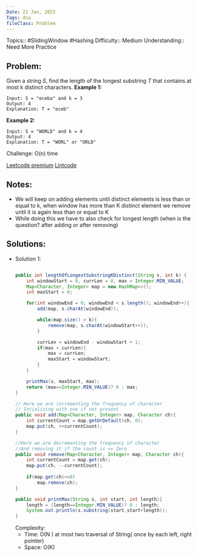```yaml
---
Date: 21 Jan, 2023
Tags: dsa
fileClass: Problem
---
```

Topics:: #SlidingWindow #Hashing
Difficulty:: Medium
Understanding:: Need More Practice

## Problem: 
Given a string _S_, find the length of the longest substring _T_ that contains at most k distinct characters.
**Example 1:**
```
Input: S = "eceba" and k = 3
Output: 4
Explanation: T = "eceb"
```

**Example 2:**
```
Input: S = "WORLD" and k = 4
Output: 4
Explanation: T = "WORL" or "ORLD"
```

Challenge: O(n) time

[Leetcode premium](https://leetcode.com/problems/longest-substring-with-at-most-k-distinct-characters/) [Lintcode](https://www.lintcode.com/problem/386/)

## Notes: 
- We will keep on adding elements until distinct elements is less than or equal to k, when window has more than K distinct element we remove until it is again less than or equal to K
- While doing this we have to also check for longest length (when is the question? after adding or after removing)

## Solutions: 
- Solution 1: 
	```java
	
	public int lengthOfLongestSubstringKDistinct(String s, int k) {
		int windowStart = 0, currLen = 0, max = Integer.MIN_VALUE;
        Map<Character, Integer> map = new HashMap<>();
        int maxStart = 0;

        for(int windowEnd = 0; windowEnd < s.length(); windowEnd++){
            add(map, s.charAt(windowEnd));

            while(map.size() > k){
                remove(map, s.charAt(windowStart++));
            }

            currLen = windowEnd - windowStart + 1;
            if(max < currLen){
                max = currLen;
                maxStart = windowStart;
            }
        }

        printMax(s, maxStart, max);
        return (max==Integer.MIN_VALUE)? 0 : max;
	}

	// Here we are incrementing the frequency of character
	// Intializing with one if not present
	public void add(Map<Character, Integer> map, Character ch){
		int currentCount = map.getOrDefault(ch, 0);
		map.put(ch, ++currentCount);
	}

	//Here we are decrementing the frequency of character
	//And removing it if the count is <= Zero
	public void remove(Map<Character, Integer> map, Character ch){
		int currentCount = map.get(ch);
		map.put(ch, --currentCount);
		
		if(map.get(ch)<=0) 
			map.remove(ch);
	}
	
	public void printMax(String s, int start, int length){
		length = (length==Integer.MIN_VALUE)? 0 : length;
		System.out.println(s.substring(start,start+length));
	}
	
	```
	Complexity: 
	- Time: O(N ) at most two traversal of String( once by each left, right pointer)
	- Space: O(K)